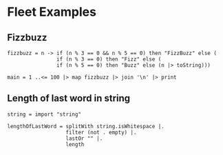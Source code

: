 # Fleet Examples

## Fizzbuzz
```fleet
fizzbuzz = n -> if (n % 3 == 0 && n % 5 == 0) then "FizzBuzz" else (
                if (n % 3 == 0) then "Fizz" else (
                if (n % 5 == 0) then "Buzz" else (n |> toString)))

main = 1 ..<= 100 |> map fizzbuzz |> join '\n' |> print
```

## Length of last word in string
```fleet
string = import "string"

lengthOfLastWord = splitWith string.isWhitespace |.
                   filter (not . empty) |.
                   lastOr "" |.
                   length
```
